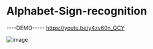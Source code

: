 # Alphabet-Sign-recognition
----DEMO-----
https://youtu.be/y4zv60n_QCY

![image](https://user-images.githubusercontent.com/74343893/185802069-c5b34f4d-255e-41a1-a4bd-9226ba0500f7.png)
